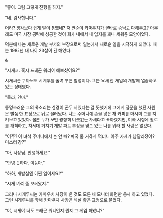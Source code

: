"좋아. 그럼 그렇게 진행을 하지."

"네. 감사합니다."

어라? 생각보다 쉽게 말이 통했네? 저 짠순이 카마우치가 곧바로 승낙도 다해주고? 아무래도 미국 시장 공략에 성공한 것이 회사 내에서 내 입지를 꽤나 세워준 모양이었다. 

덕분에 나는 새로운 개발 부서의 부장으로써 일본에서 새로운 일을 시작하게 되었다. 때는 1985년 내 나이 23살이 된 해였다.

&

"시게씨. 혹시 드래곤 워리어 해보셨어요?"

시게씨는 쿠마모토 시게루를 줄여 부른 별명이다. 그는 요새 한 게임의 개발에 열중하고 있는 상태였다. 

"몰라, 인마."

퉁명스러운 그의 목소리는 신경이 곤두 서있다는 걸 뜻했기에 그에게 질문을 했던 사원은 뻘쭘 한 표정으로 뒤로 물러났다. 나는 주머니에 손을 넣은 채 커피를 마시며 그를 지켜보고 있었다. 물론 누가 보면 굉장히 버릇없는 자세라고 욕하겠지만, 미국 시장에 활로를 개척하고, 차세대 거치기 개발 파트 부장을 맞고 있는 나를 뭐라 할 사람은 없었다. 

"어쭈? 이 녀석 주머니에서 손 안 빼? 미국 물 거하게 먹더니 아주 자세가 남달라졌어? 미스터 강?"

"아, 사장님. 안녕하세요."

"안녕 못하다. 이놈아."

"하하, 개발실엔 어쩐 일이세요?"

"시게 녀석 좀 보러왔지."

그러나 시게루씨는 카마우치 사장이 온 것도 모른 채 모니터 화면만 응시 하고 있었다. 그런 시게루씨를 향해 카마우치 사장은 넉살 좋은 표정으로 물었다.

"야, 시게야 너도 드래곤 워리언지 뭔지 그 게임 해봤냐?"